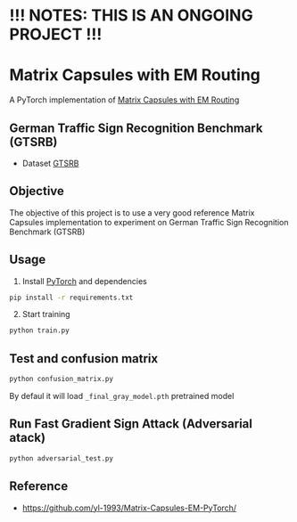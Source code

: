 # !!! NOTES: THIS IS AN ONGOING PROJECT !!! 

# Matrix Capsules with EM Routing
A PyTorch implementation of [Matrix Capsules with EM Routing](http://www.cs.toronto.edu/~hinton/absps/EMcapsules.pdf)

## German Traffic Sign Recognition Benchmark (GTSRB)
- Dataset [GTSRB](http://benchmark.ini.rub.de/?section=gtsrb&subsection=dataset)

## Objective
The objective of this project is to use a very good reference Matrix Capsules implementation to experiment on German Traffic Sign Recognition Benchmark (GTSRB)

## Usage

1. Install [PyTorch](http://pytorch.org/) and dependencies
```bash
pip install -r requirements.txt
```

2. Start training
```bash
python train.py
```

## Test and confusion matrix

```bash
python confusion_matrix.py
```
By defaul it will load `_final_gray_model.pth` pretrained model

## Run Fast Gradient Sign Attack (Adversarial atack)
```bash
python adversarial_test.py
```

## Reference
- https://github.com/yl-1993/Matrix-Capsules-EM-PyTorch/

